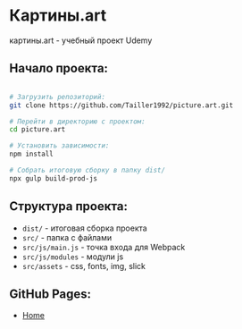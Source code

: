 # Картины.art

картины.art - учебный проект Udemy

## Начало проекта:

```bash

# Загрузить репозиторий:
git clone https://github.com/Tailler1992/picture.art.git

# Перейти в директорию с проектом:
cd picture.art

# Установить зависимости:
npm install

# Собрать итоговую сборку в папку dist/
npx gulp build-prod-js

```

## Структура проекта:

- `dist/`          - итоговая сборка проекта
- `src/`           - папка с файлами
- `src/js/main.js` - точка входа для Webpack
- `src/js/modules` - модули js
- `src/assets`     - css, fonts, img, slick

## GitHub Pages:

- [Home](https://tailler1992.github.io/picture.art/dist/)